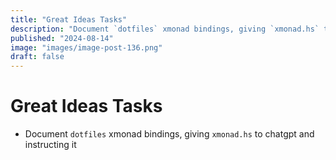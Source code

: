 ```yaml
---
title: "Great Ideas Tasks"
description: "Document `dotfiles` xmonad bindings, giving `xmonad.hs` to chatgpt and instructing it to use it."
published: "2024-08-14"
image: "images/image-post-136.png"
draft: false
---
```


# Great Ideas Tasks
- Document `dotfiles` xmonad bindings, giving `xmonad.hs` to chatgpt and instructing it
